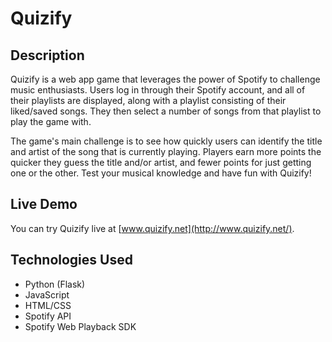 # Quizify

## Description

Quizify is a web app game that leverages the power of Spotify to challenge music enthusiasts. Users log in through their Spotify account, and all of their playlists are displayed, along with a playlist consisting of their liked/saved songs. They then select a number of songs from that playlist to play the game with.

The game's main challenge is to see how quickly users can identify the title and artist of the song that is currently playing. Players earn more points the quicker they guess the title and/or artist, and fewer points for just getting one or the other. Test your musical knowledge and have fun with Quizify!

## Live Demo

You can try Quizify live at [www.quizify.net](http://www.quizify.net/).

## Technologies Used

- Python (Flask)
- JavaScript
- HTML/CSS
- Spotify API
- Spotify Web Playback SDK
